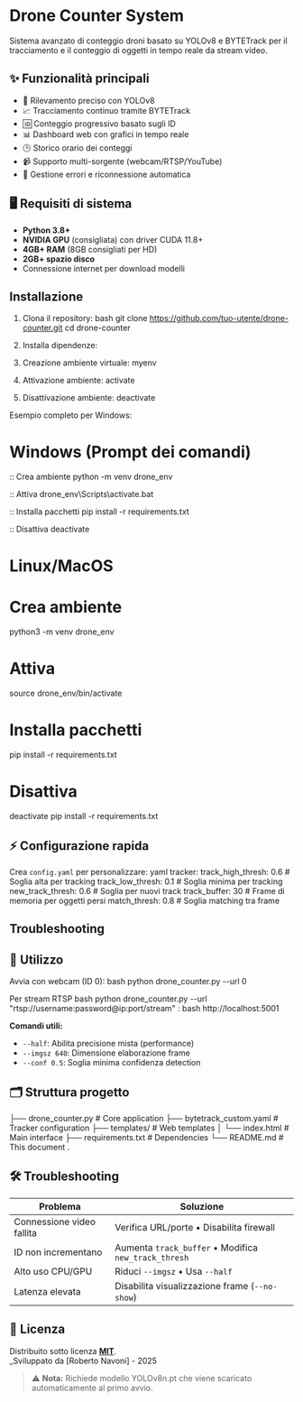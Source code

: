 # Drone Counter System

Sistema avanzato di conteggio droni basato su YOLOv8 e BYTETrack per il tracciamento e il conteggio di oggetti in tempo reale da stream video.

## ✨ Funzionalità principali
- 🎯 Rilevamento preciso con YOLOv8
- 📈 Tracciamento continuo tramite BYTETrack
- 🆔 Conteggio progressivo basato sugli ID
- 📊 Dashboard web con grafici in tempo reale
- 🕒 Storico orario dei conteggi
- 📹 Supporto multi-sorgente (webcam/RTSP/YouTube)
- 🔄 Gestione errori e riconnessione automatica

## 🖥️ Requisiti di sistema
- **Python 3.8+**
- **NVIDIA GPU** (consigliata) con driver CUDA 11.8+
- **4GB+ RAM** (8GB consigliati per HD)
- **2GB+ spazio disco**
- Connessione internet per download modelli

## Installazione

1. Clona il repository:
bash
git clone https://github.com/tuo-utente/drone-counter.git
cd drone-counter


3. Installa dipendenze:
1. Creazione ambiente virtuale:
myenv
2. Attivazione ambiente:
activate
3. Disattivazione ambiente:
deactivate

Esempio completo per Windows:
# Windows (Prompt dei comandi)
:: Crea ambiente
python -m venv drone_env

:: Attiva
drone_env\Scripts\activate.bat

:: Installa pacchetti
pip install -r requirements.txt

:: Disattiva
deactivate
# Linux/MacOS
# Crea ambiente
python3 -m venv drone_env

# Attiva
source drone_env/bin/activate

# Installa pacchetti
pip install -r requirements.txt

# Disattiva
deactivate
pip install -r requirements.txt

## ⚡ Configurazione rapida

Crea `config.yaml` per personalizzare:
yaml
tracker:
track_high_thresh: 0.6 # Soglia alta per tracking
track_low_thresh: 0.1 # Soglia minima per tracking
new_track_thresh: 0.6 # Soglia per nuovi track
track_buffer: 30 # Frame di memoria per oggetti persi
match_thresh: 0.8 # Soglia matching tra frame
## Troubleshooting


## 🚀 Utilizzo

Avvia con webcam (ID 0):
bash
python drone_counter.py --url 0

Per stream RTSP
bash
python drone_counter.py --url "rtsp://username:password@ip:port/stream"
:
bash
http://localhost:5001



**Comandi utili:**
- `--half`: Abilita precisione mista (performance)
- `--imgsz 640`: Dimensione elaborazione frame
- `--conf 0.5`: Soglia minima confidenza detection

## 🗂️ Struttura progetto

├── drone_counter.py # Core application
├── bytetrack_custom.yaml # Tracker configuration
├── templates/ # Web templates
│ └── index.html # Main interface
├── requirements.txt # Dependencies
└── README.md # This document
.

## 🛠️ Troubleshooting

| **Problema**              | **Soluzione**                                                                 |
|---------------------------|-------------------------------------------------------------------------------|
| Connessione video fallita | Verifica URL/porte • Disabilita firewall                                      |
| ID non incrementano       | Aumenta `track_buffer` • Modifica `new_track_thresh`                         |
| Alto uso CPU/GPU          | Riduci `--imgsz` • Usa `--half`                                              |
| Latenza elevata           | Disabilita visualizzazione frame (`--no-show`)                                |

## 📄 Licenza
Distribuito sotto licenza **[MIT](LICENSE)**.  
_Sviluppato da [Roberto Navoni] - 2025

> ⚠️ **Nota:** Richiede modello YOLOv8n.pt che viene scaricato automaticamente al primo avvio.